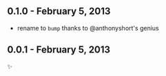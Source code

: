 
0.1.0 - February 5, 2013
------------------------
* rename to `bump` thanks to @anthonyshort's genius

0.0.1 - February 5, 2013
------------------------
:sparkles: